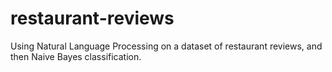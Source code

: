 # restaurant-reviews
Using Natural Language Processing on a dataset of restaurant reviews, and then Naive Bayes classification.
